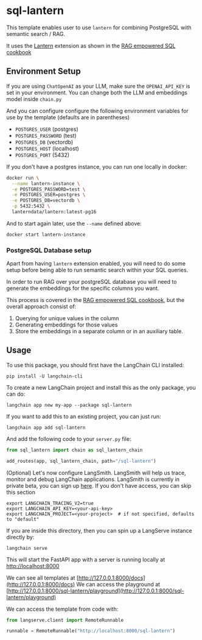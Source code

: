 # sql-lantern

This template enables user to use `lantern` for combining PostgreSQL with semantic search / RAG. 

It uses the [Lantern](https://github.com/lanterndata/lantern) extension as shown in the [RAG empowered SQL cookbook](cookbook/retrieval_in_sql.ipynb)

## Environment Setup

If you are using `ChatOpenAI` as your LLM, make sure the `OPENAI_API_KEY` is set in your environment. You can change both the LLM and embeddings model inside `chain.py`

And you can configure configure the following environment variables for use by the template (defaults are in parentheses)

- `POSTGRES_USER` (postgres)
- `POSTGRES_PASSWORD` (test)
- `POSTGRES_DB` (vectordb)
- `POSTGRES_HOST` (localhost)
- `POSTGRES_PORT` (5432)

If you don't have a postgres instance, you can run one locally in docker:

```bash
docker run \
  --name lantern-instance \
  -e POSTGRES_PASSWORD=test \
  -e POSTGRES_USER=postgres \
  -e POSTGRES_DB=vectordb \
  -p 5432:5432 \
  lanterndata/lantern:latest-pg16
```

And to start again later, use the `--name` defined above:
```bash
docker start lantern-instance
```

### PostgreSQL Database setup

Apart from having `lantern` extension enabled, you will need to do some setup before being able to run semantic search within your SQL queries.

In order to run RAG over your postgreSQL database you will need to generate the embeddings for the specific columns you want. 

This process is covered in the [RAG empowered SQL cookbook](cookbook/retrieval_in_sql.ipynb), but the overall approach consist of:
1. Querying for unique values in the column
2. Generating embeddings for those values
3. Store the embeddings in a separate column or in an auxiliary table.

## Usage

To use this package, you should first have the LangChain CLI installed:

```shell
pip install -U langchain-cli
```

To create a new LangChain project and install this as the only package, you can do:

```shell
langchain app new my-app --package sql-lantern
```

If you want to add this to an existing project, you can just run:

```shell
langchain app add sql-lantern
```

And add the following code to your `server.py` file:
```python
from sql_lantern import chain as sql_lantern_chain

add_routes(app, sql_lantern_chain, path="/sql-lantern")
```

(Optional) Let's now configure LangSmith. 
LangSmith will help us trace, monitor and debug LangChain applications. 
LangSmith is currently in private beta, you can sign up [here](https://smith.langchain.com/). 
If you don't have access, you can skip this section


```shell
export LANGCHAIN_TRACING_V2=true
export LANGCHAIN_API_KEY=<your-api-key>
export LANGCHAIN_PROJECT=<your-project>  # if not specified, defaults to "default"
```

If you are inside this directory, then you can spin up a LangServe instance directly by:

```shell
langchain serve
```

This will start the FastAPI app with a server is running locally at 
[http://localhost:8000](http://localhost:8000)

We can see all templates at [http://127.0.0.1:8000/docs](http://127.0.0.1:8000/docs)
We can access the playground at [http://127.0.0.1:8000/sql-lantern/playground](http://127.0.0.1:8000/sql-lantern/playground)  

We can access the template from code with:

```python
from langserve.client import RemoteRunnable

runnable = RemoteRunnable("http://localhost:8000/sql-lantern")
```
